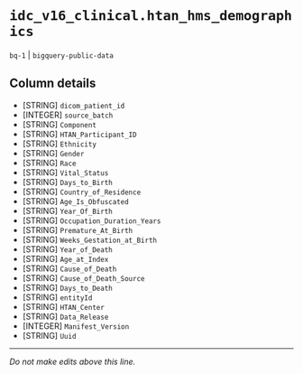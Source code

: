# `idc_v16_clinical.htan_hms_demographics`
`bq-1` | `bigquery-public-data`

## Column details
* [STRING]    `dicom_patient_id`
* [INTEGER]   `source_batch`
* [STRING]    `Component`
* [STRING]    `HTAN_Participant_ID`
* [STRING]    `Ethnicity`
* [STRING]    `Gender`
* [STRING]    `Race`
* [STRING]    `Vital_Status`
* [STRING]    `Days_to_Birth`
* [STRING]    `Country_of_Residence`
* [STRING]    `Age_Is_Obfuscated`
* [STRING]    `Year_Of_Birth`
* [STRING]    `Occupation_Duration_Years`
* [STRING]    `Premature_At_Birth`
* [STRING]    `Weeks_Gestation_at_Birth`
* [STRING]    `Year_of_Death`
* [STRING]    `Age_at_Index`
* [STRING]    `Cause_of_Death`
* [STRING]    `Cause_of_Death_Source`
* [STRING]    `Days_to_Death`
* [STRING]    `entityId`
* [STRING]    `HTAN_Center`
* [STRING]    `Data_Release`
* [INTEGER]   `Manifest_Version`
* [STRING]    `Uuid`

-------------------------------------------------------------------------------
*Do not make edits above this line.*
